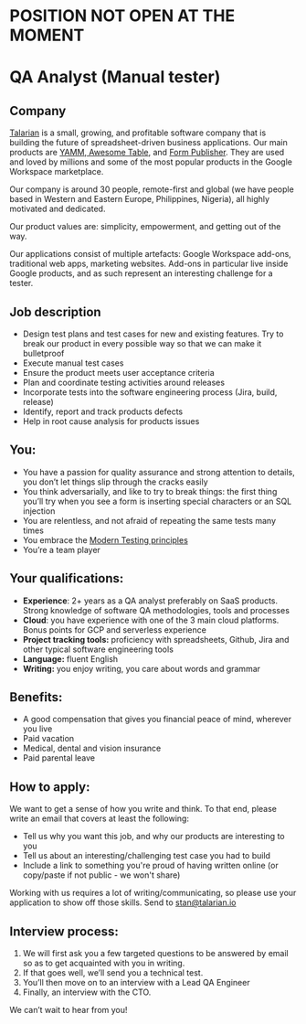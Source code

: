 # POSITION NOT OPEN AT THE MOMENT
# QA Analyst (Manual tester)

## Company

[Talarian](http://talarian.io) is a small, growing, and profitable software company that is building the future of spreadsheet-driven business applications. Our main products are [YAMM](https://yamm.com/),[ Awesome Table](https://awesome-table.com/), and [Form Publisher](https://form-publisher.com). They are used and loved by millions and some of the most popular products in the Google Workspace marketplace.

Our company is around 30 people, remote-first and global (we have people based in Western and Eastern Europe, Philippines, Nigeria), all highly motivated and dedicated.

Our product values are: simplicity, empowerment, and getting out of the way.

Our applications consist of multiple artefacts: Google Workspace add-ons, traditional web apps, marketing websites. Add-ons in particular live inside Google products, and as such represent an interesting challenge for a tester.

## Job description

* Design test plans and test cases for new and existing features. Try to break our product in every possible way so that we can make it bulletproof
* Execute manual test cases
* Ensure the product meets user acceptance criteria
* Plan and coordinate testing activities around releases
* Incorporate tests into the software engineering process (Jira, build, release)
* Identify, report and track products defects
* Help in root cause analysis for products issues

## You:

* You have a passion for quality assurance and strong attention to details, you don’t let things slip through the cracks easily
* You think adversarially, and like to try to break things: the first thing you’ll try when you see a form is inserting special characters or an SQL injection
* You are relentless, and not afraid of repeating the same tests many times
* You embrace the [Modern Testing principles](https://www.angryweasel.com/ABTesting/modern-testing-principles/)
* You’re a team player

## Your qualifications:

* **Experience**: 2+ years as a QA analyst preferably on SaaS products. Strong knowledge of software QA methodologies, tools and processes
* **Cloud**: you have experience with one of the 3 main cloud platforms. Bonus points for GCP and serverless experience
* **Project tracking tools:** proficiency with spreadsheets, Github, Jira and other typical software engineering tools
* **Language:** fluent English
* **Writing:** you enjoy writing, you care about words and grammar

## Benefits:

* A good compensation that gives you financial peace of mind, wherever you live
* Paid vacation
* Medical, dental and vision insurance
* Paid parental leave

## How to apply:

We want to get a sense of how you write and think. To that end, please write an email that covers at least the following:

* Tell us why you want this job, and why our products are interesting to you
* Tell us about an interesting/challenging test case you had to build
* Include a link to something you're proud of having written online (or copy/paste if not public - we won't share)

Working with us requires a lot of writing/communicating, so please use your application to show off those skills.
Send to stan@talarian.io 

## Interview process:

1. We will first ask you a few targeted questions to be answered by email so as to get acquainted with you in writing. 
2. If that goes well, we’ll send you a technical test. 
3. You’ll then move on to an interview with a Lead QA Engineer
4. Finally, an interview with the CTO.

We can’t wait to hear from you!
